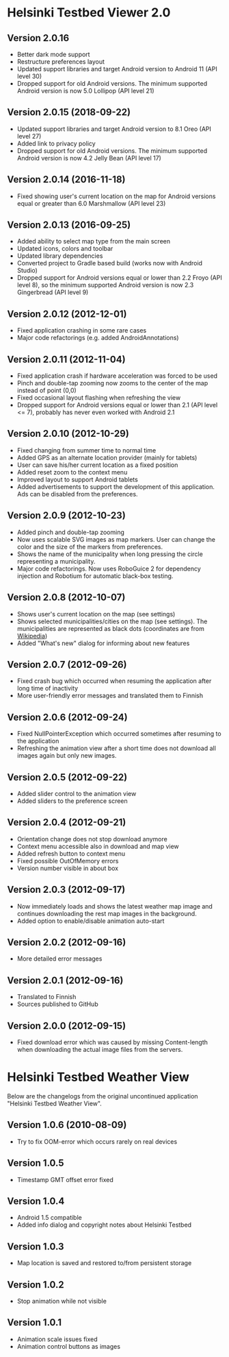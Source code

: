 Helsinki Testbed Viewer 2.0
=============

Version 2.0.16
---------------------------

* Better dark mode support
* Restructure preferences layout
* Updated support libraries and target Android version to Android 11 (API level 30)
* Dropped support for old Android versions. The minimum supported Android version is now 5.0 Lollipop (API level 21)

Version 2.0.15 (2018-09-22)
---------------------------

* Updated support libraries and target Android version to 8.1 Oreo (API level 27)
* Added link to privacy policy
* Dropped support for old Android versions. The minimum supported Android version is now 4.2 Jelly Bean (API level 17)

Version 2.0.14 (2016-11-18)
---------------------------

* Fixed showing user's current location on the map for Android versions equal or greater than 6.0 Marshmallow (API level 23)

Version 2.0.13 (2016-09-25)
---------------------------

* Added ability to select map type from the main screen
* Updated icons, colors and toolbar
* Updated library dependencies
* Converted project to Gradle based build (works now with Android Studio)
* Dropped support for Android versions equal or lower than 2.2 Froyo (API level 8),
so the minimum supported Android version is now 2.3 Gingerbread (API level 9)

Version 2.0.12 (2012-12-01)
-------

* Fixed application crashing in some rare cases
* Major code refactorings (e.g. added AndroidAnnotations)

Version 2.0.11 (2012-11-04)
-------

* Fixed application crash if hardware acceleration was forced to be used
* Pinch and double-tap zooming now zooms to the center of the map instead of point (0,0)
* Fixed occasional layout flashing when refreshing the view
* Dropped support for Android versions equal or lower than 2.1 (API level <= 7),
probably has never even worked with Android 2.1


Version 2.0.10 (2012-10-29)
-------

* Fixed changing from summer time to normal time
* Added GPS as an alternate location provider (mainly for tablets)
* User can save his/her current location as a fixed position
* Added reset zoom to the context menu
* Improved layout to support Android tablets
* Added advertisements to support the development of this application.
Ads can be disabled from the preferences.


Version 2.0.9 (2012-10-23)
-------

* Added pinch and double-tap zooming
* Now uses scalable SVG images as map markers. User can change the color and
the size of the markers from preferences.
* Shows the name of the municipality when long pressing the circle representing a municipality.
* Major code refactorings. Now uses RoboGuice 2 for dependency injection
and Robotium for automatic black-box testing.


Version 2.0.8 (2012-10-07)
-------

* Shows user's current location on the map (see settings)
* Shows selected municipalities/cities on the map (see settings). The municipalities are
represented as black dots (coordinates are from
[Wikipedia](http://fi.wikipedia.org/wiki/Luettelo_Suomen_kuntien_koordinaateista))
* Added "What's new" dialog for informing about new features


Version 2.0.7 (2012-09-26)
-------

* Fixed crash bug which occurred when resuming the application after long time of inactivity
* More user-friendly error messages and translated them to Finnish


Version 2.0.6 (2012-09-24)
-------

* Fixed NullPointerException which occurred sometimes after resuming to the application
* Refreshing the animation view after a short time does not download all images again but only new images.


Version 2.0.5 (2012-09-22)
-------

* Added slider control to the animation view
* Added sliders to the preference screen


Version 2.0.4 (2012-09-21)
-------

* Orientation change does not stop download anymore
* Context menu accessible also in download and map view
* Added refresh button to context menu
* Fixed possible OutOfMemory errors
* Version number visible in about box


Version 2.0.3 (2012-09-17)
-------

* Now immediately loads and shows the latest weather map image and continues downloading
the rest map images in the background.
* Added option to enable/disable animation auto-start


Version 2.0.2 (2012-09-16)
-------

* More detailed error messages


Version 2.0.1 (2012-09-16)
-------

* Translated to Finnish
* Sources published to GitHub

Version 2.0.0 (2012-09-15)
-------

* Fixed download error which was caused by missing Content-length when
downloading the actual image files from the servers.


Helsinki Testbed Weather View
=============

Below are the changelogs from the original uncontinued application "Helsinki Testbed Weather View".

Version 1.0.6 (2010-08-09)
-------

* Try to fix OOM-error which occurs rarely on real devices

Version 1.0.5
-------

* Timestamp GMT offset error fixed

Version 1.0.4
-------

* Android 1.5 compatible
* Added info dialog and copyright notes about Helsinki Testbed

Version 1.0.3
-------

* Map location is saved and restored to/from persistent storage

Version 1.0.2
-------

* Stop animation while not visible

Version 1.0.1
-------

* Animation scale issues fixed
* Animation control buttons as images
